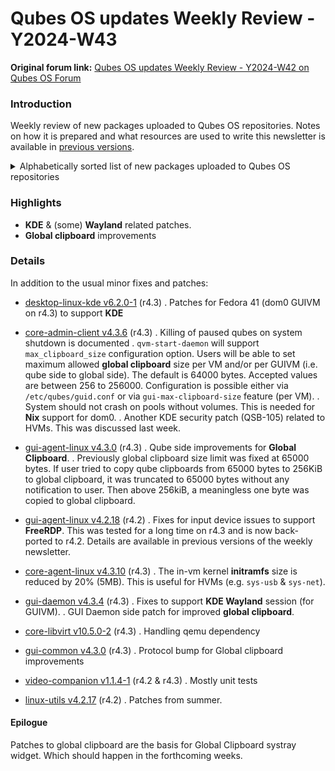 # Qubes OS updates Weekly Review - Y2024-W43

**Original forum link:** [Qubes OS updates Weekly Review - Y2024-W42 on Qubes OS Forum](https://forum.qubes-os.org/t/qubes-os-updates-weekly-review-y2024-w43/29853)

### Introduction

Weekly review of new packages uploaded to Qubes OS repositories. Notes on how it is prepared and what resources are used to write this newsletter is available in [previous versions](https://forum.qubes-os.org/t/qubes-os-updates-weekly-review-y2024-w42/29742).


<details>
<summary>Alphabetically sorted list of new packages uploaded to Qubes OS repositories</summary>

```bash
libvirt-10.5.0-2.fc41.x86_64.rpm
libvirt-client-10.5.0-2.fc41.x86_64.rpm
libvirt-client-qemu-10.5.0-2.fc41.x86_64.rpm
libvirt-daemon-10.5.0-2.fc41.x86_64.rpm
libvirt-daemon-common-10.5.0-2.fc41.x86_64.rpm
libvirt-daemon-config-nwfilter-10.5.0-2.fc41.x86_64.rpm
libvirt-daemon-driver-interface-10.5.0-2.fc41.x86_64.rpm
libvirt-daemon-driver-libxl-10.5.0-2.fc41.x86_64.rpm
libvirt-daemon-driver-nodedev-10.5.0-2.fc41.x86_64.rpm
libvirt-daemon-driver-nwfilter-10.5.0-2.fc41.x86_64.rpm
libvirt-daemon-driver-qemu-10.5.0-2.fc41.x86_64.rpm
libvirt-daemon-driver-secret-10.5.0-2.fc41.x86_64.rpm
libvirt-daemon-driver-storage-10.5.0-2.fc41.x86_64.rpm
libvirt-daemon-driver-storage-core-10.5.0-2.fc41.x86_64.rpm
libvirt-daemon-driver-storage-disk-10.5.0-2.fc41.x86_64.rpm
libvirt-daemon-driver-storage-gluster-10.5.0-2.fc41.x86_64.rpm
libvirt-daemon-driver-storage-iscsi-10.5.0-2.fc41.x86_64.rpm
libvirt-daemon-driver-storage-logical-10.5.0-2.fc41.x86_64.rpm
libvirt-daemon-driver-storage-mpath-10.5.0-2.fc41.x86_64.rpm
libvirt-daemon-driver-storage-scsi-10.5.0-2.fc41.x86_64.rpm
libvirt-daemon-driver-storage-zfs-10.5.0-2.fc41.x86_64.rpm
libvirt-daemon-kvm-10.5.0-2.fc41.x86_64.rpm
libvirt-daemon-lock-10.5.0-2.fc41.x86_64.rpm
libvirt-daemon-log-10.5.0-2.fc41.x86_64.rpm
libvirt-daemon-plugin-lockd-10.5.0-2.fc41.x86_64.rpm
libvirt-daemon-proxy-10.5.0-2.fc41.x86_64.rpm
libvirt-daemon-qemu-10.5.0-2.fc41.x86_64.rpm
libvirt-daemon-xen-10.5.0-2.fc41.x86_64.rpm
libvirt-devel-10.5.0-2.fc41.x86_64.rpm
libvirt-docs-10.5.0-2.fc41.x86_64.rpm
libvirt-libs-10.5.0-2.fc41.x86_64.rpm
python3-dnf-plugins-qubes-hooks-4.3.9-1.fc39.noarch.rpm
python3-dnf-plugins-qubes-hooks-4.3.9-1.fc40.noarch.rpm
python3-libvirt-10.5.0-2.fc41.x86_64.rpm
python3-qubesimgconverter-4.2.17-1.fc37.x86_64.rpm
python3-qubesimgconverter-4.2.17-1.fc39.x86_64.rpm
python3-qubesimgconverter-4.2.17-1.fc40.x86_64.rpm
python3-qubesimgconverter-4.2.17-1.fc41.x86_64.rpm
qubes-core-agent_4.3.9-1+deb12u1_amd64.deb
qubes-core-agent_4.3.9-1+deb13u1_amd64.deb
qubes-core-agent-4.3.9-1.fc39.x86_64.rpm
qubes-core-agent-4.3.9-1.fc40.x86_64.rpm
qubes-core-agent-4.3.9-1.fc41.x86_64.rpm
qubes-core-agent_4.3.9-1+jammy1_amd64.deb
qubes-core-agent-caja_4.3.9-1+deb12u1_amd64.deb
qubes-core-agent-caja_4.3.9-1+deb13u1_amd64.deb
qubes-core-agent-caja-4.3.9-1.fc39.x86_64.rpm
qubes-core-agent-caja-4.3.9-1.fc40.x86_64.rpm
qubes-core-agent-caja-4.3.9-1.fc41.x86_64.rpm
qubes-core-agent-caja_4.3.9-1+jammy1_amd64.deb
qubes-core-agent-dbgsym_4.3.9-1+deb12u1_amd64.deb
qubes-core-agent-dbgsym_4.3.9-1+deb13u1_amd64.deb
qubes-core-agent-dom0-updates_4.3.9-1+deb12u1_amd64.deb
qubes-core-agent-dom0-updates_4.3.9-1+deb13u1_amd64.deb
qubes-core-agent-dom0-updates-4.3.9-1.fc39.noarch.rpm
qubes-core-agent-dom0-updates-4.3.9-1.fc40.noarch.rpm
qubes-core-agent-dom0-updates-4.3.9-1.fc41.noarch.rpm
qubes-core-agent-dom0-updates_4.3.9-1+jammy1_amd64.deb
qubes-core-agent-nautilus_4.3.9-1+deb12u1_amd64.deb
qubes-core-agent-nautilus_4.3.9-1+deb13u1_amd64.deb
qubes-core-agent-nautilus-4.3.9-1.fc39.x86_64.rpm
qubes-core-agent-nautilus-4.3.9-1.fc40.x86_64.rpm
qubes-core-agent-nautilus-4.3.9-1.fc41.x86_64.rpm
qubes-core-agent-nautilus_4.3.9-1+jammy1_amd64.deb
qubes-core-agent-networking_4.3.9-1+deb12u1_amd64.deb
qubes-core-agent-networking_4.3.9-1+deb13u1_amd64.deb
qubes-core-agent-networking-4.3.9-1.fc39.noarch.rpm
qubes-core-agent-networking-4.3.9-1.fc40.noarch.rpm
qubes-core-agent-networking-4.3.9-1.fc41.noarch.rpm
qubes-core-agent-networking_4.3.9-1+jammy1_amd64.deb
qubes-core-agent-network-manager_4.3.9-1+deb12u1_amd64.deb
qubes-core-agent-network-manager_4.3.9-1+deb13u1_amd64.deb
qubes-core-agent-network-manager-4.3.9-1.fc39.noarch.rpm
qubes-core-agent-network-manager-4.3.9-1.fc40.noarch.rpm
qubes-core-agent-network-manager-4.3.9-1.fc41.noarch.rpm
qubes-core-agent-network-manager_4.3.9-1+jammy1_amd64.deb
qubes-core-agent-passwordless-root_4.3.9-1+deb12u1_amd64.deb
qubes-core-agent-passwordless-root_4.3.9-1+deb13u1_amd64.deb
qubes-core-agent-passwordless-root-4.3.9-1.fc39.noarch.rpm
qubes-core-agent-passwordless-root-4.3.9-1.fc40.noarch.rpm
qubes-core-agent-passwordless-root-4.3.9-1.fc41.noarch.rpm
qubes-core-agent-passwordless-root_4.3.9-1+jammy1_amd64.deb
qubes-core-agent-selinux-4.3.9-1.fc39.noarch.rpm
qubes-core-agent-selinux-4.3.9-1.fc40.noarch.rpm
qubes-core-agent-selinux-4.3.9-1.fc41.noarch.rpm
qubes-core-agent-systemd-4.3.9-1.fc39.x86_64.rpm
qubes-core-agent-systemd-4.3.9-1.fc40.x86_64.rpm
qubes-core-agent-systemd-4.3.9-1.fc41.x86_64.rpm
qubes-core-agent-thunar_4.3.9-1+deb12u1_amd64.deb
qubes-core-agent-thunar_4.3.9-1+deb13u1_amd64.deb
qubes-core-agent-thunar-4.3.9-1.fc39.x86_64.rpm
qubes-core-agent-thunar-4.3.9-1.fc40.x86_64.rpm
qubes-core-agent-thunar-4.3.9-1.fc41.x86_64.rpm
qubes-core-agent-thunar_4.3.9-1+jammy1_amd64.deb
qubes-gui-common_4.3.0+deb12u1_amd64.deb
qubes-gui-common_4.3.0+deb13u1_amd64.deb
qubes-gui-common_4.3.0+jammy1_amd64.deb
qubes-gui-common-devel-4.3.0-1.fc39.noarch.rpm
qubes-gui-common-devel-4.3.0-1.fc40.noarch.rpm
qubes-gui-common-devel-4.3.0-1.fc41.noarch.rpm
qubes-kernel-vm-support-4.2.17-1.fc37.x86_64.rpm
qubes-kernel-vm-support-4.2.17-1.fc39.x86_64.rpm
qubes-kernel-vm-support-4.2.17-1.fc40.x86_64.rpm
qubes-kernel-vm-support-4.2.17-1.fc41.x86_64.rpm
qubes-utils-4.2.17-1.fc37.x86_64.rpm
qubes-utils-4.2.17-1.fc39.x86_64.rpm
qubes-utils-4.2.17-1.fc40.x86_64.rpm
qubes-utils-4.2.17-1.fc41.x86_64.rpm
qubes-utils-devel-4.2.17-1.fc37.x86_64.rpm
qubes-utils-devel-4.2.17-1.fc39.x86_64.rpm
qubes-utils-devel-4.2.17-1.fc40.x86_64.rpm
qubes-utils-devel-4.2.17-1.fc41.x86_64.rpm
qubes-utils-libs-4.2.17-1.fc37.x86_64.rpm
qubes-utils-libs-4.2.17-1.fc39.x86_64.rpm
qubes-utils-libs-4.2.17-1.fc40.x86_64.rpm
qubes-utils-libs-4.2.17-1.fc41.x86_64.rpm
qubes-utils-selinux-4.2.17-1.fc37.x86_64.rpm
qubes-utils-selinux-4.2.17-1.fc39.x86_64.rpm
qubes-utils-selinux-4.2.17-1.fc40.x86_64.rpm
qubes-utils-selinux-4.2.17-1.fc41.x86_64.rpm
qubes-video-companion_1.1.4-1+deb12u1_all.deb
qubes-video-companion_1.1.4-1+deb13u1_all.deb
qubes-video-companion-1.1.4-1.fc39.noarch.rpm
qubes-video-companion-1.1.4-1.fc40.noarch.rpm
qubes-video-companion-1.1.4-1.fc41.noarch.rpm
qubes-video-companion_1.1.4-1+jammy1_all.deb
qubes-video-companion-docs-1.1.4-1.fc39.noarch.rpm
qubes-video-companion-docs-1.1.4-1.fc40.noarch.rpm
qubes-video-companion-docs-1.1.4-1.fc41.noarch.rpm
qubes-video-companion-dom0-1.1.4-1.fc37.noarch.rpm
qubes-video-companion-dom0-1.1.4-1.fc41.noarch.rpm
qubes-video-companion-license-1.1.4-1.fc39.noarch.rpm
qubes-video-companion-license-1.1.4-1.fc40.noarch.rpm
qubes-video-companion-license-1.1.4-1.fc41.noarch.rpm
qubes-video-companion-receiver-1.1.4-1.fc39.noarch.rpm
qubes-video-companion-receiver-1.1.4-1.fc40.noarch.rpm
qubes-video-companion-receiver-1.1.4-1.fc41.noarch.rpm
qubes-video-companion-sender-1.1.4-1.fc39.noarch.rpm
qubes-video-companion-sender-1.1.4-1.fc40.noarch.rpm
qubes-video-companion-sender-1.1.4-1.fc41.noarch.rpm
qubes-vm-core-4.3.9-1-x86_64.pkg.tar.zst
qubes-vm-gui-common-4.3.0-1-x86_64.pkg.tar.zst
qubes-vm-keyring-4.3.9-1-x86_64.pkg.tar.zst
qubes-vm-networking-4.3.9-1-x86_64.pkg.tar.zst
qubes-vm-passwordless-root-4.3.9-1-x86_64.pkg.tar.zst
qubes-vm-xen-4.19.0-4-x86_64.pkg.tar.zst
```
</details>

### Highlights
- **KDE** & (some) **Wayland** related patches.
- **Global clipboard** improvements

### Details
In addition to the usual minor fixes and patches:
- [desktop-linux-kde v6.2.0-1](https://github.com/QubesOS/qubes-desktop-linux-kde/compare/v5.12.3-8...v6.2.0-1) (r4.3)
. Patches for Fedora 41 (dom0 GUIVM on r4.3) to support **KDE**

- [core-admin-client v4.3.6](https://github.com/QubesOS/qubes-core-admin-client/compare/v4.3.5...v4.3.6) (r4.3)
. Killing of paused qubes on system shutdown is documented
. `qvm-start-daemon` will support `max_clipboard_size` configuration option. Users will be able to set maximum allowed **global clipboard** size per VM and/or per GUIVM (i.e. qube side to global side). The default is 64000 bytes. Accepted values are between 256 to 256000. Configuration is possible either via `/etc/qubes/guid.conf` or via `gui-max-clipboard-size` feature (per VM).
. System should not crash on pools without volumes. This is needed for **Nix** support for dom0.
. Another KDE security patch (QSB-105) related to HVMs. This was discussed last week.

- [gui-agent-linux v4.3.0](https://github.com/QubesOS/qubes-gui-agent-linux/compare/v4.2.18...v4.3.0) (r4.3)
. Qube side improvements for **Global Clipboard**.
. Previously global clipboard size limit was fixed at 65000 bytes. If user tried to copy qube clipboards from 65000 bytes to 256KiB to global clipboard, it was truncated to 65000 bytes without any notification to user. Then above 256kiB, a meaningless one byte was copied to global clipboard.

- [gui-agent-linux v4.2.18](https://github.com/QubesOS/qubes-gui-agent-linux/compare/v4.2.17...v4.2.18) (r4.2)
. Fixes for input device issues to support **FreeRDP**. This was tested for a long time on r4.3 and is now back-ported to r4.2. Details are available in previous versions of the weekly newsletter.

- [core-agent-linux v4.3.10](https://github.com/QubesOS/qubes-core-agent-linux/compare/v4.3.9...v4.3.10) (r4.3)
. The in-vm kernel **initramfs** size is reduced by 20% (5MB). This is useful for HVMs (e.g. `sys-usb` & `sys-net`).

- [gui-daemon v4.3.4](https://github.com/QubesOS/qubes-gui-daemon/compare/v4.3.3...v4.3.4) (r4.3)
. Fixes to support **KDE Wayland** session (for GUIVM).
. GUI Daemon side patch for improved **global clipboard**.

- [core-libvirt v10.5.0-2](https://github.com/QubesOS/qubes-core-libvirt/compare/v10.5.0-1...v10.5.0-2) (r4.3)
. Handling qemu dependency

- [gui-common v4.3.0](https://github.com/QubesOS/qubes-gui-common/compare/v4.2.5...v4.3.0) (r4.3)
. Protocol bump for Global clipboard improvements

- [video-companion v1.1.4-1](https://github.com/QubesOS/qubes-video-companion/compare/v1.1.3-1...v1.1.4-1) (r4.2 & r4.3)
. Mostly unit tests

- [linux-utils v4.2.17](https://github.com/QubesOS/qubes-linux-utils/compare/v4.2.15...v4.2.17) (r4.2)
. Patches from summer.

#### Epilogue
Patches to global clipboard are the basis for Global Clipboard systray widget. Which should happen in the forthcoming weeks.
